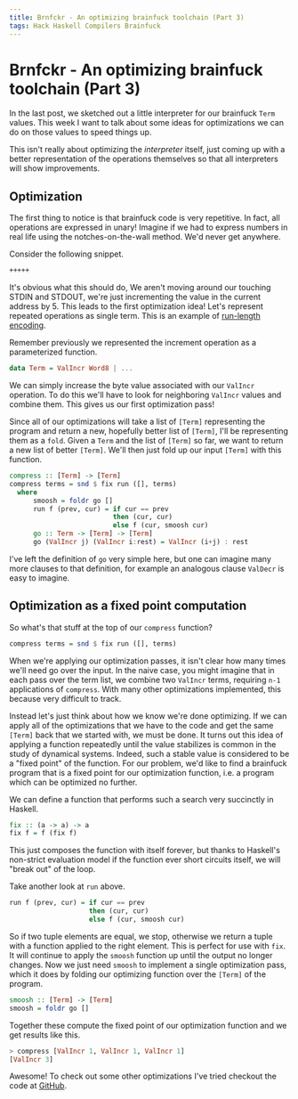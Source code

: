 ```yaml
---
title: Brnfckr - An optimizing brainfuck toolchain (Part 3)
tags: Hack Haskell Compilers Brainfuck
---
```


# Brnfckr - An optimizing brainfuck toolchain (Part 3)

In the last post, we sketched out a little interpreter for our brainfuck `Term`
values. This week I want to talk about some ideas for optimizations we can do
on those values to speed things up.

This isn't really about optimizing the *interpreter* itself, just coming up
with a better representation of the operations themselves so that all
interpreters will show improvements.

## Optimization

The first thing to notice is that brainfuck code is very repetitive. In fact,
all operations are expressed in unary! Imagine if we had to express numbers in
real life using the notches-on-the-wall method. We'd never get anywhere.

Consider the following snippet.
```scheme
+++++
```

It's obvious what this should do, We aren't moving around our touching STDIN
and STDOUT, we're just incrementing the value in the current address by 5. This
leads to the first optimization idea! Let's represent repeated operations as
single term. This is an example of [run-length encoding][rle].

Remember previously we represented the increment operation as a parameterized
function.

```haskell
data Term = ValIncr Word8 | ...
```
We can simply increase the byte value associated with our `ValIncr` operation.
To do this we'll have to look for neighboring `ValIncr` values and combine
them. This gives us our first optimization pass!

Since all of our optimizations will take a list of `[Term]` representing the
program and return a new, hopefully better list of `[Term]`, I'll be representing
them as a `fold`. Given a `Term` and the list of `[Term]` so far, we want to
return a new list of better `[Term]`. We'll then just fold up our input
`[Term]` with this function.

```haskell
compress :: [Term] -> [Term]
compress terms = snd $ fix run ([], terms)
  where
      smoosh = foldr go []
      run f (prev, cur) = if cur == prev
                          then (cur, cur)
                          else f (cur, smoosh cur)
      go :: Term -> [Term] -> [Term]
      go (ValIncr j) (ValIncr i:rest) = ValIncr (i+j) : rest
```
I've left the definition of `go` very simple here, but one can imagine many
more clauses to that definition, for example an analogous clause `ValDecr` is
easy to imagine.

## Optimization as a fixed point computation

So what's that stuff at the top of our `compress` function?

```haskell
compress terms = snd $ fix run ([], terms)
```
When we're applying our optimization passes, it isn't clear how many times
we'll need go over the input. In the naive case, you might imagine that in each
pass over the term list, we combine two `ValIncr` terms, requiring `n-1`
applications of `compress`. With many other optimizations implemented, this
because very difficult to track.

Instead let's just think about how we know we're done optimizing. If we can
apply all of the optimizations that we have to the code and get the same
`[Term]` back that we started with, we must be done. It turns out this idea of
applying a function repeatedly until the value stabilizes is common in the
study of dynamical systems. Indeed, such a stable value is considered to be a
"fixed point" of the function. For our problem, we'd like to find a brainfuck
program that is a fixed point for our optimization function, i.e. a program
which can be optimized no further.

We can define a function that performs such a search very succinctly in
Haskell.
```haskell
fix :: (a -> a) -> a
fix f = f (fix f)
```
This just composes the function with itself forever, but thanks to Haskell's
non-strict evaluation model if the function ever short circuits itself, we will
"break out" of the loop.

Take another look at `run` above.
```haskell
run f (prev, cur) = if cur == prev
                    then (cur, cur)
                    else f (cur, smoosh cur)
```
So if two tuple elements are equal, we stop, otherwise we return a tuple with
a function applied to the right element. This is perfect for use with `fix`.
It will continue to apply the `smoosh` function up until the output no longer
changes. Now we just need `smoosh` to implement a single optimization pass,
which it does by folding our optimizing function over the `[Term]` of the
program.

```haskell
smoosh :: [Term] -> [Term]
smoosh = foldr go []
```
Together these compute the fixed point of our optimization function and we get
results like this.
```haskell
> compress [ValIncr 1, ValIncr 1, ValIncr 1]
[ValIncr 3]
```
Awesome! To check out some other optimizations I've tried checkout the code at
[GitHub][brnfckr].

[rle]: https://en.wikipedia.org/wiki/Run_length_encoding
[brnfckr]: https://github.com/johntyre/brnfckr/blob/tree/src/BrnFckr/Eval.hs
